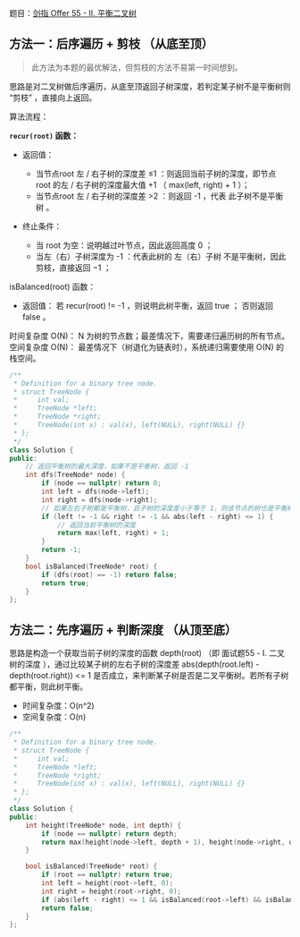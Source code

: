 题目：[剑指 Offer 55 - II. 平衡二叉树](https://leetcode.cn/problems/ping-heng-er-cha-shu-lcof/)

## 方法一：后序遍历 + 剪枝 （从底至顶）

> 此方法为本题的最优解法，但剪枝的方法不易第一时间想到。

思路是对二叉树做后序遍历，从底至顶返回子树深度，若判定某子树不是平衡树则 “剪枝” ，直接向上返回。

算法流程：

**`recur(root)` 函数：**

- 返回值：
  - 当节点root 左 / 右子树的深度差 ≤1 ：则返回当前子树的深度，即节点 root 的左 / 右子树的深度最大值 +1 （ max(left, right) + 1 ）；
  - 当节点root 左 / 右子树的深度差 >2 ：则返回 -1 ，代表 此子树不是平衡树 。

- 终止条件：
  - 当 root 为空：说明越过叶节点，因此返回高度 0 ；
  - 当左（右）子树深度为 -1 ：代表此树的 左（右）子树 不是平衡树，因此剪枝，直接返回 −1 ；

isBalanced(root) 函数：

- 返回值： 若 recur(root) != -1 ，则说明此树平衡，返回 true ； 否则返回 false 。

时间复杂度 O(N)： N 为树的节点数；最差情况下，需要递归遍历树的所有节点。
空间复杂度 O(N)： 最差情况下（树退化为链表时），系统递归需要使用 O(N) 的栈空间。

```c++
/**
 * Definition for a binary tree node.
 * struct TreeNode {
 *     int val;
 *     TreeNode *left;
 *     TreeNode *right;
 *     TreeNode(int x) : val(x), left(NULL), right(NULL) {}
 * };
 */
class Solution {
public:
    // 返回平衡树的最大深度，如果不是平衡树，返回 -1
    int dfs(TreeNode* node) {
        if (node == nullptr) return 0;
        int left = dfs(node->left);
        int right = dfs(node->right);
        // 如果左右子树都是平衡树，且子树的深度差小于等于 1，则该节点的树也是平衡树
        if (left != -1 && right != -1 && abs(left - right) <= 1) {
            // 返回当前平衡树的深度
            return max(left, right) + 1;
        }
        return -1;
    }
    bool isBalanced(TreeNode* root) {
        if (dfs(root) == -1) return false;
        return true;
    }
};
```

## 方法二：先序遍历 + 判断深度 （从顶至底）

思路是构造一个获取当前子树的深度的函数 depth(root) （即 面试题55 - I. 二叉树的深度 ），通过比较某子树的左右子树的深度差 abs(depth(root.left) - depth(root.right)) <= 1 是否成立，来判断某子树是否是二叉平衡树。若所有子树都平衡，则此树平衡。

- 时间复杂度：O(n^2)
- 空间复杂度：O(n)

```c++
/**
 * Definition for a binary tree node.
 * struct TreeNode {
 *     int val;
 *     TreeNode *left;
 *     TreeNode *right;
 *     TreeNode(int x) : val(x), left(NULL), right(NULL) {}
 * };
 */
class Solution {
public:
    int height(TreeNode* node, int depth) {
        if (node == nullptr) return depth;
        return max(height(node->left, depth + 1), height(node->right, depth + 1));
    }

    bool isBalanced(TreeNode* root) {
        if (root == nullptr) return true;
        int left = height(root->left, 0);
        int right = height(root->right, 0);
        if (abs(left - right) <= 1 && isBalanced(root->left) && isBalanced(root->right)) return true;
        return false;
    }
};
```